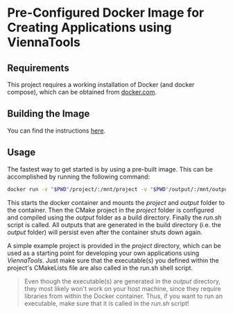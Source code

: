 # Pre-Configured Docker Image for Creating Applications using ViennaTools

## Requirements

This project requires a working installation of Docker (and docker compose), which can be obtained from [docker.com](https://www.docker.com/).

## Building the Image

You can find the instructions [here](ViennaTools/README.md). 
## Usage

The fastest way to get started is by using a pre-built image. This can be accomplished by running the following command:

```bash
docker run -v "$PWD"/project/:/mnt/project -v "$PWD"/output/:/mnt/output yozoon/viennatools:latest
```

This starts the docker container and mounts the _project_ and _output_ folder to the container. Then the CMake project in the _project_ folder is configured and compiled using the _output_ folder as a build directory. Finally the _run.sh_ script is called. All outputs that are generated in the build directory (i.e. the _output_ folder) will persist even after the container shuts down again.

A simple example project is provided in the _project_ directory, which can be used as a starting point for developing your own applications using _ViennaTools_. Just make sure that the executable(s) you defined within the project's CMakeLists file are also called in the run.sh shell script.

> Even though the executable(s) are generated in the _output_ directory, they most likely won't work on your host machine, since they require libraries from within the Docker container. Thus, if you want to run an executable, make sure that it is called in the _run.sh_ script!  
